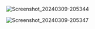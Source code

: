 ![Screenshot_20240309-205344](https://github.com/hena-ndombele/FlutterUI_SalonApp/assets/96916810/92c346e2-4b38-4fbb-8ea4-f9598db77e38)

![Screenshot_20240309-205347](https://github.com/hena-ndombele/FlutterUI_SalonApp/assets/96916810/0373a634-07d4-4249-8212-4d17080730f0)
